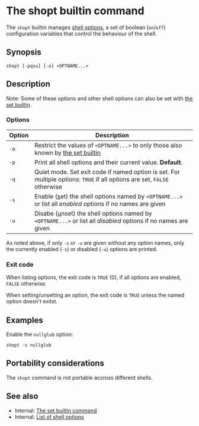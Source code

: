 # The shopt builtin command

The `shopt` builtin manages [shell options](../../internals/shell_options.md), a
set of boolean (`on`/`off`) configuration variables that control the
behaviour of the shell.

## Synopsis

    shopt [-pqsu] [-o] <OPTNAME...>

## Description

Note: Some of these options and other shell options can also be set with
[the set builtin](../../commands/builtin/set.md).

### Options

|Option|Description|
|------|-----------|
|`-o`|Restrict the values of `<OPTNAME...>` to only those also known by [the set builtin](../../commands/builtin/set.md)|
|`-p`|Print all shell options and their current value. **Default**.|
|`-q`|Quiet mode. Set exit code if named option is set. For multiple options: `TRUE` if all options are set, `FALSE` otherwise|
|`-s`|Enable (<u>s</u>et) the shell options named by `<OPTNAME...>` or list all *enabled* options if no names are given|
|`-u`|Disabe (<u>u</u>nset) the shell options named by `<OPTNAME...>` or list all *disabled* options if no names are given|

As noted above, if only `-s` or `-u` are given without any option names,
only the currently enabled (`-s`) or disabled (`-u`) options are
printed.

### Exit code

When listing options, the exit code is `TRUE` (0), if all options are
enabled, `FALSE` otherwise.

When setting/unsetting an option, the exit code is `TRUE` unless the
named option doesn't exitst.

## Examples

Enable the `nullglob` option:

    shopt -s nullglob

## Portability considerations

The `shopt` command is not portable accross different shells.

## See also

-   Internal: [The set builtin command](../../commands/builtin/set.md)
-   Internal: [List of shell options](../../internals/shell_options.md)
